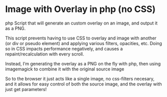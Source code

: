 # Image with Overlay in php (no CSS)

php Script that will generate an custom overlay on an image, and output it as a PNG. 

This script prevents having to use CSS to overlay and image with another (or div or pseudo element) and applying various filters, opacities, etc. Doing so in CSS impacts performance negatively, and causes a repaint/recalculation with every scroll.

Instead, I’m generating the overlay as a PNG on the fly with php, then using imagemagick to combine it with the original source image 

So to the browser it just acts like a single image, no css-filters necesary, and it allows for easy control of both the source image, and the overlay with just get parameters!
